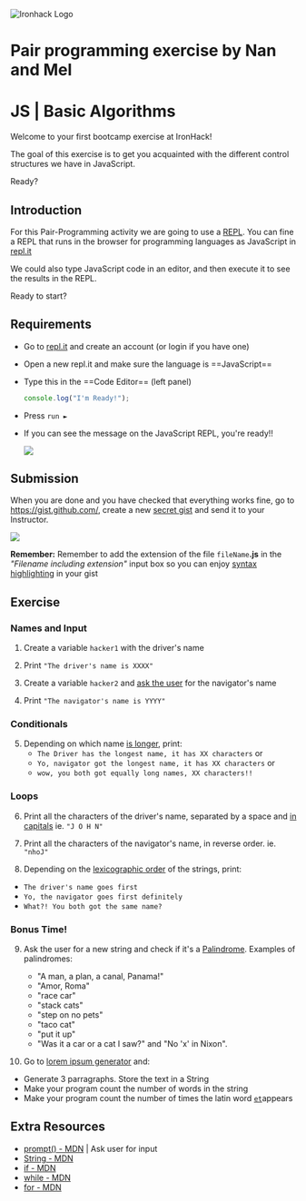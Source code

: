 ![Ironhack Logo](https://i.imgur.com/1QgrNNw.png)

# Pair programming exercise by Nan and Mel

# JS | Basic Algorithms

Welcome to your first bootcamp exercise at IronHack!

The goal of this exercise is to get you acquainted with the different control structures we have in JavaScript.

Ready?

## Introduction

For this Pair-Programming activity we are going to use a [REPL](https://en.wikipedia.org/wiki/Read%E2%80%93eval%E2%80%93print_loop). You can fine a REPL that runs in the browser for programming languages as JavaScript in [repl.it](https://repl.it/)

We could also type JavaScript code in an editor, and then execute it to see the results in the REPL.

Ready to start?

## Requirements

- Go to [repl.it](https://repl.it/languages/javascript) and create an account (or login if you have one)
- Open a new repl.it and make sure the language is ==JavaScript==
- Type this in the ==Code Editor== (left panel)

  ```javascript
  console.log("I'm Ready!");
  ```
- Press `run ►`
- If you can see the message on the JavaScript REPL, you're ready!!

  ![](https://i.imgur.com/4TQislb.png)

## Submission

When you are done and you have checked that everything works fine, go to https://gist.github.com/, create a new [secret gist](https://help.github.com/articles/about-gists/#secret-gists) and send it to your Instructor.
 
 ![](https://i.imgur.com/ux5em6j.png)

**Remember:** Remember to add the extension of the file `fileName`**.js** in the *"Filename including extension"* input box so you can enjoy [syntax highlighting](https://en.wikipedia.org/wiki/Syntax_highlighting) in your gist
 
## Exercise

### Names and Input

1. Create a variable `hacker1` with the driver's name

2. Print `"The driver's name is XXXX"` 

3. Create a variable `hacker2` and [ask the user](https://developer.mozilla.org/en-US/docs/Web/API/Window/prompt) for the navigator's name

4. Print `"The navigator's name is YYYY"`

### Conditionals

5. Depending on which name [is longer](https://developer.mozilla.org/en-US/docs/Web/JavaScript/Reference/Global_Objects/String/length), print:
	- `The Driver has the longest name, it has XX characters` or 
	- `Yo, navigator got the longest name, it has XX characters` or
	- `wow, you both got equally long names, XX characters!!`

### Loops

6. Print all the characters of the driver's name, separated by a space and [in capitals](https://developer.mozilla.org/en-US/docs/Web/JavaScript/Reference/Global_Objects/String/toUpperCase)
  ie. `"J O H N"`
  
7. Print all the characters of the navigator's name, in reverse order. 
  ie. `"nhoJ"`
  
8. Depending on the [lexicographic order](https://en.wikipedia.org/wiki/Lexicographical_order) of the strings, print:
  - `The driver's name goes first`
  - `Yo, the navigator goes first definitely`
  - `What?! You both got the same name?`

### Bonus Time!

9. Ask the user for a new string and check if it's a [Palindrome](https://en.wikipedia.org/wiki/Palindrome). Examples of palindromes:
	- "A man, a plan, a canal, Panama!"
	- "Amor, Roma"
	- "race car"
	- "stack cats"
	- "step on no pets"
	- "taco cat"
	- "put it up"
	- "Was it a car or a cat I saw?" and "No 'x' in Nixon".

10. Go to [lorem ipsum generator](http://www.lipsum.com/) and:
  - Generate 3 parragraphs. Store the text in a String
  - Make your program count the number of words in the string
  - Make your program count the number of times the latin word [`et`](https://en.wiktionary.org/wiki/et#Latin)appears

## Extra Resources

- [prompt() - MDN](https://developer.mozilla.org/en-US/docs/Web/API/Window/prompt) | Ask user for input
- [String - MDN](https://developer.mozilla.org/en-US/docs/Web/JavaScript/Reference/Global_Objects/String)
- [if - MDN](https://developer.mozilla.org/en-US/docs/Web/JavaScript/Reference/Statements/if...else)
- [while - MDN](https://developer.mozilla.org/en-US/docs/Web/JavaScript/Reference/Statements/while)
- [for - MDN](https://developer.mozilla.org/en-US/docs/Web/JavaScript/Reference/Statements/for)
